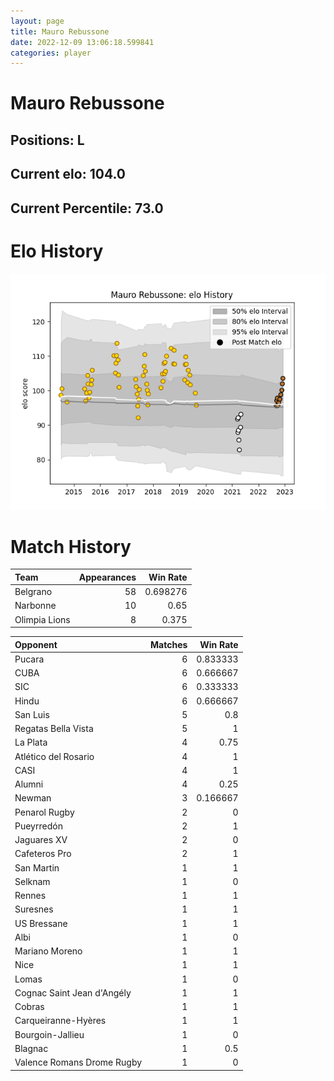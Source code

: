 ```yaml
---  
layout: page  
title: Mauro Rebussone  
date: 2022-12-09 13:06:18.599841  
categories: player  
---
```

# Mauro Rebussone

## Positions: L

## Current elo: 104.0

## Current Percentile: 73.0

# Elo History


![elo history](history_MauroRebussone.png)
# Match History


| Team          |   Appearances |   Win Rate |
|:--------------|--------------:|-----------:|
| Belgrano      |            58 |   0.698276 |
| Narbonne      |            10 |   0.65     |
| Olimpia Lions |             8 |   0.375    |

| Opponent                   |   Matches |   Win Rate |
|:---------------------------|----------:|-----------:|
| Pucara                     |         6 |   0.833333 |
| CUBA                       |         6 |   0.666667 |
| SIC                        |         6 |   0.333333 |
| Hindu                      |         6 |   0.666667 |
| San Luis                   |         5 |   0.8      |
| Regatas Bella Vista        |         5 |   1        |
| La Plata                   |         4 |   0.75     |
| Atlético del Rosario       |         4 |   1        |
| CASI                       |         4 |   1        |
| Alumni                     |         4 |   0.25     |
| Newman                     |         3 |   0.166667 |
| Penarol Rugby              |         2 |   0        |
| Pueyrredón                 |         2 |   1        |
| Jaguares XV                |         2 |   0        |
| Cafeteros Pro              |         2 |   1        |
| San Martin                 |         1 |   1        |
| Selknam                    |         1 |   0        |
| Rennes                     |         1 |   1        |
| Suresnes                   |         1 |   1        |
| US Bressane                |         1 |   1        |
| Albi                       |         1 |   0        |
| Mariano Moreno             |         1 |   1        |
| Nice                       |         1 |   1        |
| Lomas                      |         1 |   0        |
| Cognac Saint Jean d'Angély |         1 |   1        |
| Cobras                     |         1 |   1        |
| Carqueiranne-Hyères        |         1 |   1        |
| Bourgoin-Jallieu           |         1 |   0        |
| Blagnac                    |         1 |   0.5      |
| Valence Romans Drome Rugby |         1 |   0        |